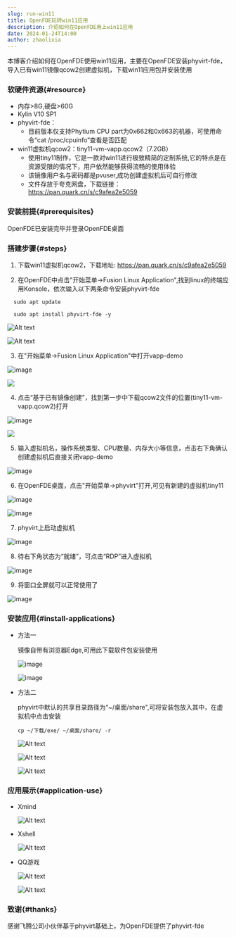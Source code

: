 ```yaml
---
slug: run-win11
title: OpenFDE玩转win11应用
description: 介绍如何在OpenFDE用上win11应用
date: 2024-01-24T14:00
author: zhaolixia
---
```


本博客介绍如何在OpenFDE使用win11应用，主要在OpenFDE安装phyvirt-fde，导入已有win11镜像qcow2创建虚拟机，下载win11应用包并安装使用
<!--truncate-->

### 软硬件资源{#resource}

* 内存>8G,硬盘>60G
* Kylin V10 SP1
* phyvirt-fde：
  * 目前版本仅支持Phytium CPU part为0x662和0x663的机器，可使用命令“cat /proc/cpuinfo”查看是否匹配
* win11虚拟机qcow2：tiny11-vm-vapp.qcow2（7.2GB）
  * 使用tiny11制作，它是一款对win11进行极致精简的定制系统,它的特点是在资源受限的情况下，用户依然能够获得流畅的使用体验
  * 该镜像用户名与密码都是pvuser,成功创建虚拟机后可自行修改
  * 文件存放于夸克网盘，下载链接：https://pan.quark.cn/s/c9afea2e5059
  
### 安装前提{#prerequisites}

OpenFDE已安装完毕并登录OpenFDE桌面

### 搭建步骤{#steps}

1. 下载win11虚拟机qcow2，下载地址: https://pan.quark.cn/s/c9afea2e5059

2. 在OpenFDE中点击"开始菜单->Fusion Linux Application",找到linux的终端应用Konsole，依次输入以下两条命令安装phyvirt-fde
```
  sudo apt update
```
```
  sudo apt install phyvirt-fde -y
```

  ![Alt text](./img/image-7-1.png)

  ![Alt text](./img/image-14-1.png)

3. 在"开始菜单->Fusion Linux Application"中打开vapp-demo
   
  ![image](./img/image-7-1.png)

  ![](./img/IMG_20240102_100654.jpg)
   
4. 点击“基于已有镜像创建”，找到第一步中下载qcow2文件的位置(tiny11-vm-vapp.qcow2)打开
   
  ![image](./img/image-4.png)

  ![](img/IMG_20240102_101913.jpg)

5. 输入虚拟机名，操作系统类型、CPU数量、内存大小等信息，点击右下角确认创建虚拟机后直接关闭vapp-demo
   
  ![image](./img/image-6.png)


6. 在OpenFDE桌面，点击"开始菜单->phyvirt"打开,可见有新建的虚拟机tiny11

  ![image](img/image-9-1.png)

  ![image](./img/image-9-1-1.png)

7. phyvirt上启动虚拟机

  ![image](img/image-13-1.png)

8. 待右下角状态为“就绪”，可点击“RDP”进入虚拟机
  
  ![image](img/image-12-1.png)


9. 将窗口全屏就可以正常使用了
  
    
  ![image](./img/image-26.png)

### 安装应用{#install-applications}

* 方法一
  
  镜像自带有浏览器Edge,可用此下载软件包安装使用

  ![image](./img/Screenshot_20231214-135649_aFreeRDP.png)

  ![image](./img/Screenshot_20231214-140355_aFreeRDP.png)

* 方法二
  
  phyvirt中默认的共享目录路径为“~/桌面/share",可将安装包放入其中，在虚拟机中点击安装
  ```
  cp ~/下载/exe/ ~/桌面/share/ -r
  ```
  
  ![Alt text](img/Screenshot_20240102-113151_PhyVirt.png)

  ![Alt text](img/Screenshot_20240102-133944_PhyVirt.png)

  ![Alt text](img/Screenshot_20240102-154048_PhyVirt.png)

### 应用展示{#application-use}

* Xmind
  
  ![Alt text](img/Screenshot_20240102-174640_PhyVirt.png)

* Xshell

  ![Alt text](img/Screenshot_20240102-180025_PhyVirt.png)

* QQ游戏
  
  ![Alt text](img/Screenshot_20240104-134435_PhyVirt.png)

  ![Alt text](img/Screenshot_20240104-134529_PhyVirt.png)

### 致谢{#thanks}

感谢飞腾公司小伙伴基于phyvirt基础上，为OpenFDE提供了phyvirt-fde